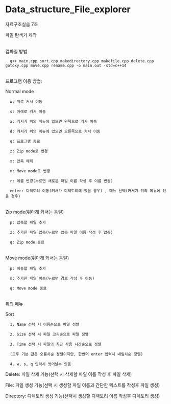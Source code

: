 # Data_structure_File_explorer
자료구조실습 7조

파일 탐색기 제작

<br/>
컴파일 방법
   
      g++ main.cpp sort.cpp makedirectory.cpp makefile.cpp delete.cpp gotoxy.cpp move.cpp rename.cpp -o main.out -std=c++14

<br/>
프로그램 이용 방법:

Normal mode

      w: 위로 커서 이동

      s: 아래로 커서 이동

      a: 커서가 위의 메뉴에 있으면 왼쪽으로 커서 이동

      d: 커서가 위의 메뉴에 있으면 오른쪽으로 커서 이동

      q: 프로그램 종료

      z: Zip mode로 변경 

      x: 압축 해제

      m: Move mode로 변경

      r: 이름 변경(누르면 새로운 파일 이름 작성 후 이름 변경)

      enter: 디렉토리 이동(커서가 디렉토리에 있을 경우) , 메뉴 선택(커서가 위의 메뉴에 있을 경우)

<br/>
Zip mode(위아래 커서는 동일)

      p: 압축할 파일 추가

      z: 추가한 파일 압축(누르면 압축 파일 이름 작성 후 압축)

      q: Zip mode 종료

<br/>
Move mode(위아래 커서는 동일)

      p: 이동할 파일 추가

      m: 추가한 파일 이동(누르면 경로 작성 후 이동)

      q: Move mode 종료

<br/>
위의 메뉴

Sort
      
      1. Name 선택 시 이름순으로 파일 정렬
      
      2. Size 선택 시 파일 크기순으로 파일 정렬
      
      3. Time 선택 시 파일의 최근 사용 시간순으로 정렬
      
      (모두 기본 값은 오름차순 정렬이지만, 한번더 enter 입력시 내림차순 정렬)

      4. w, s, q 입력시 벗어날수 있음

Delete: 파일 삭제 기능(선택 시 삭제할 파일 이름 작성 후 파일 삭제) 

File: 파일 생성 기능(선택 시 생성할 파일 이름과 간단한 텍스트를 작성후 파일 생성)

Directory: 디렉토리 생성 기능(선택시 생성할 디렉토리 이름 작성후 디렉토리 생성)
